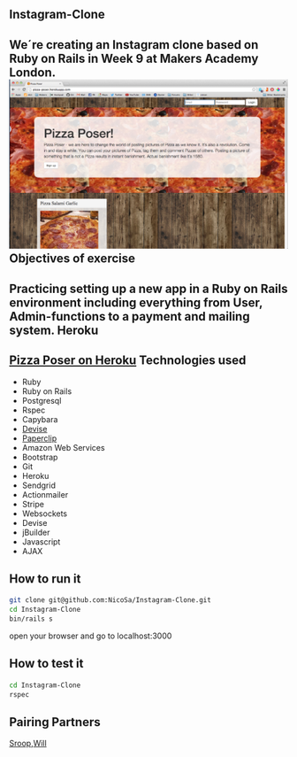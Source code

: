 Instagram-Clone
----
We´re creating an Instagram clone based on Ruby on Rails in Week 9 at Makers Academy London.
![](app/assets/images/pizzaposer.png)
Objectives of exercise
----
Practicing setting up a new app in a Ruby on Rails environment including everything from User, Admin-functions to a payment and mailing system.
Heroku
----
[Pizza Poser on Heroku]
Technologies used
----
- Ruby
- Ruby on Rails
- Postgresql
- Rspec
- Capybara
- [Devise]
- [Paperclip]
- Amazon Web Services
- Bootstrap
- Git 
- Heroku
- Sendgrid
- Actionmailer
- Stripe
- Websockets
- Devise
- jBuilder
- Javascript
- AJAX

How to run it
----
```sh
git clone git@github.com:NicoSa/Instagram-Clone.git
cd Instagram-Clone
bin/rails s
```
open your browser and go to localhost:3000

How to test it
----
```sh
cd Instagram-Clone
rspec
```

Pairing Partners
----
[Sroop],[Will]


[Will]:https://github.com/willhall88
[Sroop]:https://github.com/sroop
[Devise]:https://github.com/plataformatec/devise
[Paperclip]:https://github.com/thoughtbot/paperclip
[Pizza Poser on Heroku]:http://pizza-poser.herokuapp.com/
